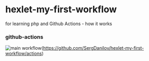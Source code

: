 # hexlet-my-first-workflow
for learning php and Github Actions - how it works
### github-actions
![main workflow](https://github.com/SergDanilov/hexlet-my-first-workflow/actions/workflows/hello-world.yml/badge.svg)(https://github.com/SergDanilov/hexlet-my-first-workflow/actions)
